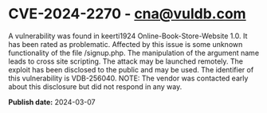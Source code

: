 # CVE-2024-2270 - cna@vuldb.com

A vulnerability was found in keerti1924 Online-Book-Store-Website 1.0. It has been rated as problematic. Affected by this issue is some unknown functionality of the file /signup.php. The manipulation of the argument name leads to cross site scripting. The attack may be launched remotely. The exploit has been disclosed to the public and may be used. The identifier of this vulnerability is VDB-256040. NOTE: The vendor was contacted early about this disclosure but did not respond in any way.

**Publish date:** 2024-03-07
